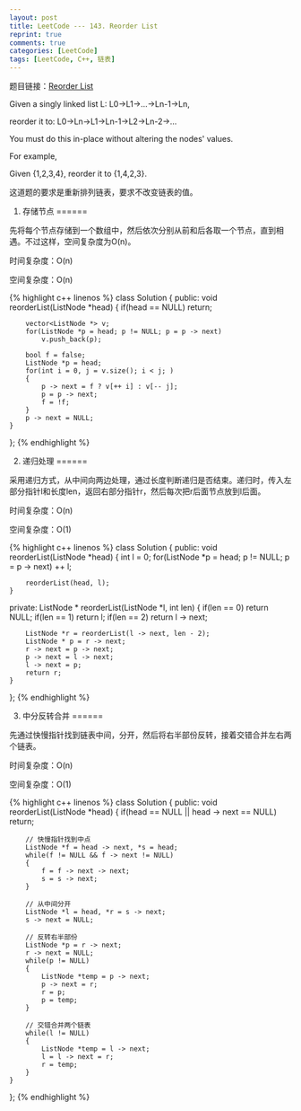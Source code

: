 ```yaml
---
layout: post
title: LeetCode --- 143. Reorder List
reprint: true
comments: true
categories: [LeetCode]
tags: [LeetCode, C++, 链表]
---
```



题目链接：[Reorder List](https://oj.leetcode.com/problems/reorder-list/ ) 

Given a singly linked list L: L0→L1→…→Ln-1→Ln, 

reorder it to: L0→Ln→L1→Ln-1→L2→Ln-2→… 

You must do this in-place without altering the nodes' values. 

For example, 

Given {1,2,3,4}, reorder it to {1,4,2,3}. 

这道题的要求是重新排列链表，要求不改变链表的值。

1. 存储节点
======

先将每个节点存储到一个数组中，然后依次分别从前和后各取一个节点，直到相遇。不过这样，空间复杂度为O(n)。

时间复杂度：O(n)

空间复杂度：O(n)

{% highlight c++ linenos %}
class Solution
{
public:
    void reorderList(ListNode *head)
    {
        if(head == NULL)
            return;
        
        vector<ListNode *> v;
        for(ListNode *p = head; p != NULL; p = p -> next)
            v.push_back(p);
        
        bool f = false;
        ListNode *p = head;
        for(int i = 0, j = v.size(); i < j; )
        {
            p -> next = f ? v[++ i] : v[-- j];
            p = p -> next;
            f = !f;
        }
        p -> next = NULL;
    }
};
{% endhighlight %}

2. 递归处理
======

采用递归方式，从中间向两边处理，通过长度判断递归是否结束。递归时，传入左部分指针l和长度len，返回右部分指针r，然后每次把r后面节点放到l后面。

时间复杂度：O(n)

空间复杂度：O(1)

{% highlight c++ linenos %}
class Solution
{
public:
    void reorderList(ListNode *head)
    {
        int l = 0;
        for(ListNode *p = head; p != NULL; p = p -> next)
            ++ l;
        
        reorderList(head, l);
    }
private:
    ListNode * reorderList(ListNode *l, int len)
    {
        if(len == 0)
            return NULL;
        if(len == 1)
            return l;
        if(len == 2)
            return l -> next;
        
        ListNode *r = reorderList(l -> next, len - 2);
        ListNode * p = r -> next;
        r -> next = p -> next;
        p -> next = l -> next;
        l -> next = p;
        return r;
    }
};
{% endhighlight %}

3. 中分反转合并
======

先通过快慢指针找到链表中间，分开，然后将右半部份反转，接着交错合并左右两个链表。

时间复杂度：O(n)

空间复杂度：O(1)

{% highlight c++ linenos %}
class Solution
{
public:
    void reorderList(ListNode *head)
    {
        if(head == NULL || head -> next == NULL)
            return;
        
        // 快慢指针找到中点
        ListNode *f = head -> next, *s = head;
        while(f != NULL && f -> next != NULL)
        {
            f = f -> next -> next;
            s = s -> next;
        }
        
        // 从中间分开
        ListNode *l = head, *r = s -> next;
        s -> next = NULL;
        
        // 反转右半部份
        ListNode *p = r -> next;
        r -> next = NULL;
        while(p != NULL)
        {
            ListNode *temp = p -> next;
            p -> next = r;
            r = p;
            p = temp;
        }
        
        // 交错合并两个链表
        while(l != NULL)
        {
            ListNode *temp = l -> next;
            l = l -> next = r;
            r = temp;
        }
    }
};
{% endhighlight %}